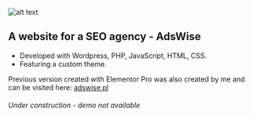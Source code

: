 ![alt text](https://adswise.pl/wp-content/uploads/2021/08/cropped-Logotype-1-2.png "Adswise Logo")

## A website for a SEO agency - AdsWise

- Developed with Wordpress, PHP, JavaScript, HTML, CSS.
- Featuring a custom theme.

Previous version created with Elementor Pro was also created by me and can be visited here: [adswise.pl](https://adswise.pl/)

###### Under construction - demo not available
